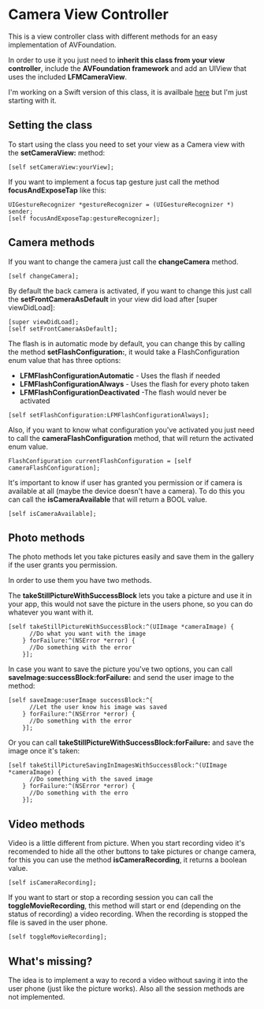 # Camera View Controller
This is a view controller class with different methods for an easy implementation of AVFoundation.

In order to use it you just need to **inherit this class from your view controller**, include the **AVFoundation framework** and add an UIView that uses the included **LFMCameraView**.

I'm working on a Swift version of this class, it is availbale [here](https://github.com/fernandolicon/LFMCameraViewController-Swift) but I'm just starting with it.

## Setting the class

To start using the class you need to set your view as a Camera view with the **setCameraView:** method:

```Obj-C
[self setCameraView:yourView];
```

If you want to implement a focus tap gesture just call the method **focusAndExposeTap** like this:

```Obj-C
UIGestureRecognizer *gestureRecognizer = (UIGestureRecognizer *) sender;
[self focusAndExposeTap:gestureRecognizer];
```

## Camera methods

If you want to change the camera just call the **changeCamera** method.

```Obj-C
[self changeCamera];
```

By default the back camera is activated, if you want to change this just call the **setFrontCameraAsDefault** in your view did load after [super viewDidLoad]:

```Obj-C
[super viewDidLoad];
[self setFrontCameraAsDefault];
```

The flash is in automatic mode by default, you can change this by calling the method **setFlashConfiguration:**, it would take a FlashConfiguration enum value that has three options:
* **LFMFlashConfigurationAutomatic** - Uses the flash if needed
* **LFMFlashConfigurationAlways** - Uses the flash for every photo taken
* **LFMFlashConfigurationDeactivated** -The flash would never be activated

```Obj-C
[self setFlashConfiguration:LFMFlashConfigurationAlways];
```

Also, if you want to know what configuration you've activated you just need to call the **cameraFlashConfiguration** method, that will return the activated enum value.

```Obj-C
FlashConfiguration currentFlashConfiguration = [self cameraFlashConfiguration];
```

It's important to know if user has granted you permission or if camera is available at all (maybe the device doesn't have a camera). To do this you can call the **isCameraAvailable** that will return a BOOL value.

```Obj-C
[self isCameraAvailable];
```

## Photo methods

The photo methods let you take pictures easily and save them in the gallery if the user grants you permission.

In order to use them you have two methods.

The **takeStillPictureWithSuccessBlock** lets you take a picture and use it in your app, this would not save the picture in the users phone, so you can do whatever you want with it.

```Obj-C
[self takeStillPictureWithSuccessBlock:^(UIImage *cameraImage) {
      //Do what you want with the image
    } forFailure:^(NSError *error) {
      //Do something with the error
    }];
```

In case you want to save the picture you've two options, you can call **saveImage:successBlock:forFailure:** and send the user image to the method:
```Obj-C
[self saveImage:userImage successBlock:^{
      //Let the user know his image was saved
    } forFailure:^(NSError *error) {
      //Do something with the error
    }];
```
Or you can call **takeStillPictureWithSuccessBlock:forFailure:** and save the image once it's taken:

```Obj-C
[self takeStillPictureSavingInImagesWithSuccessBlock:^(UIImage *cameraImage) {
      //Do something with the saved image
    } forFailure:^(NSError *error) {
      //Do something with the erro
    }];
```

## Video methods

Video is a little different from picture. When you start recording video it's recomended to hide all the other buttons to take pictures or change camera, for this you can use the method **isCameraRecording**, it returns a boolean value.

```Obj-C
[self isCameraRecording];
```

If you want to start or stop a recording session you can call the **toggleMovieRecording**, this method will start or end (depending on the status of recording) a video recording. When the recording is stopped the file is saved in the user phone.

```Obj-C
[self toggleMovieRecording];
```

## What's missing?

The idea is to implement a way to record a video without saving it into the user phone (just like the picture works). Also all the session methods are not implemented.
